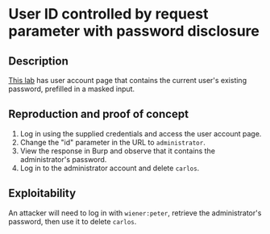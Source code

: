# User ID controlled by request parameter with password disclosure

## Description

[This lab](https://portswigger.net/web-security/access-control/lab-user-id-controlled-by-request-parameter-with-password-disclosure) has user account page that contains the current user's existing password, prefilled in a masked input. 

## Reproduction and proof of concept

1. Log in using the supplied credentials and access the user account page.
2. Change the "id" parameter in the URL to ``administrator``.
3. View the response in Burp and observe that it contains the administrator's password.
4. Log in to the administrator account and delete ``carlos``.

## Exploitability

An attacker will need to log in with `wiener:peter`, retrieve the administrator's password, then use it to delete `carlos`. 
